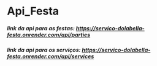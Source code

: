 # Api_Festa

##### link da api para as festas: https://servico-dolabella-festa.onrender.com/api/parties
##### link da api para os serviços: https://servico-dolabella-festa.onrender.com/api/services
